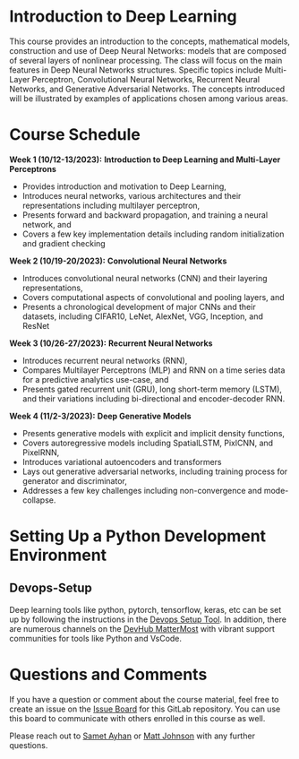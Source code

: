 # Introduction to Deep Learning

This course provides an introduction to the concepts, mathematical models, construction and use of Deep Neural Networks: models that are composed of several layers of nonlinear processing. The class will focus on the main features in Deep Neural Networks structures. Specific topics include Multi-Layer Perceptron, Convolutional Neural Networks, Recurrent Neural Networks, and Generative Adversarial Networks. The concepts introduced will be illustrated by examples of applications chosen among various areas.

# Course Schedule
**Week 1 (10/12-13/2023):**         **Introduction to Deep Learning and Multi-Layer Perceptrons**
- Provides introduction and motivation to Deep Learning,
- Introduces neural networks, various architectures and their representations including multilayer perceptron, 
- Presents forward and backward propagation, and training a neural network, and
- Covers a few key implementation details including random initialization and gradient checking

**Week 2 (10/19-20/2023):**         **Convolutional Neural Networks**
- Introduces convolutional neural networks (CNN) and their layering representations, 
- Covers computational aspects of convolutional and pooling layers, and
- Presents a chronological development of major CNNs and their datasets, including CIFAR10, LeNet, AlexNet, VGG, Inception, and ResNet

**Week 3 (10/26-27/2023):**         **Recurrent Neural Networks**
- Introduces recurrent neural networks (RNN), 
- Compares Multilayer Perceptrons (MLP) and RNN on a time series data for a predictive analytics use-case, and
- Presents gated recurrent unit (GRU), long short-term memory (LSTM), and their variations including bi-directional and encoder-decoder RNN.

**Week 4 (11/2-3/2023):**         **Deep Generative Models**
- Presents generative models with explicit and implicit density functions,
- Covers autoregressive models including SpatialLSTM, PixlCNN, and PixelRNN, 
- Introduces variational autoencoders and transformers
- Lays out generative adversarial networks, including training process for generator and discriminator,
- Addresses a few key challenges including non-convergence and mode-collapse.

# Setting Up a Python Development Environment

## Devops-Setup
Deep learning tools like python, pytorch, tensorflow, keras, etc can be set up by following the instructions in the [Devops Setup Tool](https://git.web.boeing.com/DevHub/devops-setup#windows). In addition, there are numerous channels on the [DevHub MatterMost](https://mattermost.web.boeing.com/devhub) with vibrant support communities for tools like Python and VsCode.

# Questions and Comments

If you have a question or comment about the course material, feel free to create an issue on the [Issue Board](https://git.web.boeing.com/dl/introdl/-/issues) for this GitLab repository. You can use this board to communicate with others enrolled in this course as well.

Please reach out to [Samet Ayhan](mailto:samet.m.ayhan@boeing.com) or [Matt Johnson](mailto:matthew.d.johnson4@boeing.com) with any further questions.

